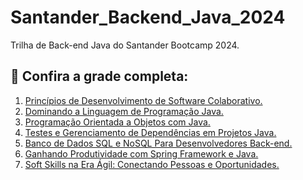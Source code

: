 # Santander_Backend_Java_2024
Trilha de Back-end Java do Santander Bootcamp 2024.<br>


## 📝 Confira a grade completa:

1. <a href="https://"> Princípios de Desenvolvimento de Software Colaborativo. </a>
2. <a href="https://"> Dominando a Linguagem de Programação Java. </a>
3. <a href="https://"> Programação Orientada a Objetos com Java. </a>
4. <a href="https://"> Testes e Gerenciamento de Dependências em Projetos Java. </a>
5. <a href="https://"> Banco de Dados SQL e NoSQL Para Desenvolvedores Back-end. </a>
6. <a href="https://"> Ganhando Produtividade com Spring Framework e Java. </a>
7. <a href="https://"> Soft Skills na Era Ágil: Conectando Pessoas e Oportunidades. </a>


